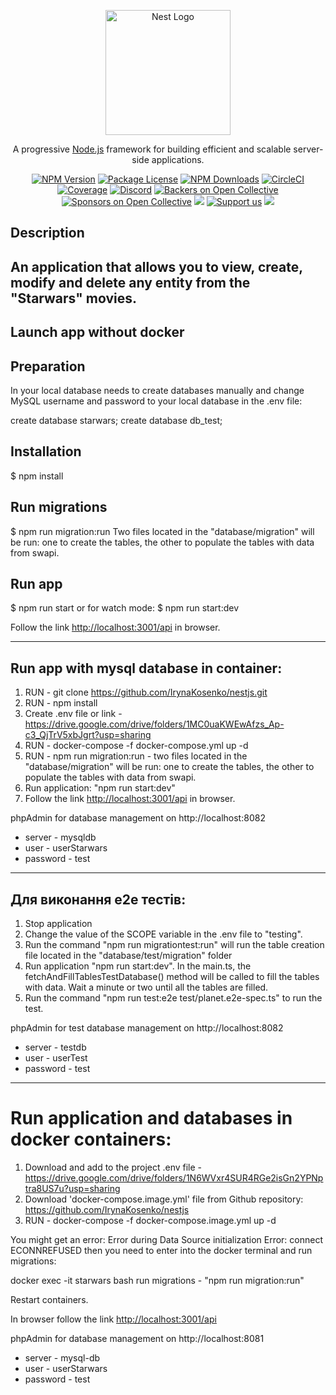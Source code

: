 <p align="center">
  <a href="http://nestjs.com/" target="blank"><img src="https://nestjs.com/img/logo-small.svg" width="200" alt="Nest Logo" /></a>
</p>

[circleci-image]: https://img.shields.io/circleci/build/github/nestjs/nest/master?token=abc123def456
[circleci-url]: https://circleci.com/gh/nestjs/nest

  <p align="center">A progressive <a href="http://nodejs.org" target="_blank">Node.js</a> framework for building efficient and scalable server-side applications.</p>
    <p align="center">
<a href="https://www.npmjs.com/~nestjscore" target="_blank"><img src="https://img.shields.io/npm/v/@nestjs/core.svg" alt="NPM Version" /></a>
<a href="https://www.npmjs.com/~nestjscore" target="_blank"><img src="https://img.shields.io/npm/l/@nestjs/core.svg" alt="Package License" /></a>
<a href="https://www.npmjs.com/~nestjscore" target="_blank"><img src="https://img.shields.io/npm/dm/@nestjs/common.svg" alt="NPM Downloads" /></a>
<a href="https://circleci.com/gh/nestjs/nest" target="_blank"><img src="https://img.shields.io/circleci/build/github/nestjs/nest/master" alt="CircleCI" /></a>
<a href="https://coveralls.io/github/nestjs/nest?branch=master" target="_blank"><img src="https://coveralls.io/repos/github/nestjs/nest/badge.svg?branch=master#9" alt="Coverage" /></a>
<a href="https://discord.gg/G7Qnnhy" target="_blank"><img src="https://img.shields.io/badge/discord-online-brightgreen.svg" alt="Discord"/></a>
<a href="https://opencollective.com/nest#backer" target="_blank"><img src="https://opencollective.com/nest/backers/badge.svg" alt="Backers on Open Collective" /></a>
<a href="https://opencollective.com/nest#sponsor" target="_blank"><img src="https://opencollective.com/nest/sponsors/badge.svg" alt="Sponsors on Open Collective" /></a>
  <a href="https://paypal.me/kamilmysliwiec" target="_blank"><img src="https://img.shields.io/badge/Donate-PayPal-ff3f59.svg"/></a>
    <a href="https://opencollective.com/nest#sponsor"  target="_blank"><img src="https://img.shields.io/badge/Support%20us-Open%20Collective-41B883.svg" alt="Support us"></a>
  <a href="https://twitter.com/nestframework" target="_blank"><img src="https://img.shields.io/twitter/follow/nestframework.svg?style=social&label=Follow"></a>
</p>
  <!--[![Backers on Open Collective](https://opencollective.com/nest/backers/badge.svg)](https://opencollective.com/nest#backer)
  [![Sponsors on Open Collective](https://opencollective.com/nest/sponsors/badge.svg)](https://opencollective.com/nest#sponsor)-->

## Description

An application that allows you to view, create, modify and delete any entity from the "Starwars" movies.
----------------------------------------------------------------------------------------------
## Launch app without docker

## Preparation
In your local database needs to create databases manually and change MySQL username and password to your local database in the .env file:

create database starwars;
create database db_test;

## Installation
$ npm install

## Run migrations
$ npm run migration:run 
Two files located in the "database/migration" will be run: one to create the tables, the other to populate the tables with data from swapi.

## Run app

$ npm run start 
or for watch mode:
$ npm run start:dev

 Follow the link <http://localhost:3001/api> in browser.

--------------------------------------------------------------------------------------------------------------------

## Run app with mysql database in container:

1. RUN - git clone https://github.com/IrynaKosenko/nestjs.git
2. RUN - npm install
3. Create .env file or link - <https://drive.google.com/drive/folders/1MC0uaKWEwAfzs_Ap-c3_QjTrV5xbJgrt?usp=sharing>
4. RUN - docker-compose -f docker-compose.yml up -d
5. RUN - npm run migration:run - two files located in the "database/migration" will be run: one to create the tables, the other to populate the tables with data from swapi.
6. Run application: "npm run start:dev"
7. Follow the link <http://localhost:3001/api> in browser.

phpAdmin for database management on http://localhost:8082
- server - mysqldb
- user - userStarwars
- password - test

--------------------------------------------------------------------------------------------

## Для виконання е2е тестів:

1. Stop application
2. Change the value of the SCOPE variable in the .env file to "testing".
3. Run the command "npm run migrationtest:run" will run the table creation file located in the "database/test/migration" folder
4. Run application "npm run start:dev". In the main.ts, the fetchAndFillTablesTestDatabase() method will be called to fill the tables with data. Wait a minute or two until all the tables are filled.
5. Run the command "npm run test:e2e test/planet.e2e-spec.ts" to run the test.

phpAdmin for test database management on http://localhost:8082
- server - testdb
- user - userTest
- password - test

-----------------------------------------------------------------------------------

# Run application and databases in docker containers:

1. Download and add to the project .env file - <https://drive.google.com/drive/folders/1N6WVxr4SUR4RGe2isGn2YPNptra8US7u?usp=sharing>
2. Download 'docker-compose.image.yml' file from Github repository: <https://github.com/IrynaKosenko/nestjs>
3. RUN - docker-compose -f docker-compose.image.yml up -d

You might get an error: Error during Data Source initialization Error: connect ECONNREFUSED
then you need to enter into the docker terminal and run migrations:

docker exec -it starwars bash
run migrations  -  "npm run migration:run"

Restart containers.

In browser follow the link <http://localhost:3001/api>

phpAdmin for database management on http://localhost:8081
- server - mysql-db
- user - userStarwars
- password - test
